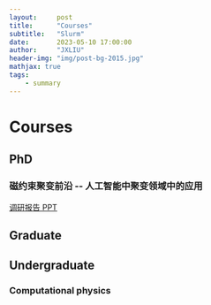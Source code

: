 ```yaml
---
layout:     post
title:      "Courses"
subtitle:   "Slurm"
date:       2023-05-10 17:00:00
author:     "JXLIU"
header-img: "img/post-bg-2015.jpg"
mathjax: true
tags:
    - summary
---
```


# Courses

## PhD

### 磁约束聚变前沿 -- 人工智能中聚变领域中的应用

[调研报告 PPT](http://211.67.27.181:8002/study/courses/1st_year_PhD/Intro_to_the_Frontiers_of_Magnetic_Confinement_Fusion/AI_on_Fusion_transport.pptx)

## Graduate

## Undergraduate

### Computational physics


